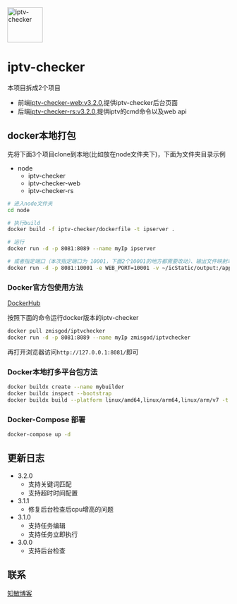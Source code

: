 <img alt="iptv-checker" src="https://github.com/zhimin-dev/iptv-checker-web/blob/main/src/assets/icon.png" height=80>

# iptv-checker

本项目拆成2个项目

- 前端[iptv-checker-web:v3.2.0](https://github.com/zhimin-dev/iptv-checker-web),提供iptv-checker后台页面
- 后端[iptv-checker-rs:v3.2.0](https://github.com/zhimin-dev/iptv-checker-rs),提供iptv的cmd命令以及web api

## docker本地打包

先将下面3个项目clone到本地(比如放在node文件夹下)，下面为文件夹目录示例

- node
  - iptv-checker
  - iptv-checker-web
  - iptv-checker-rs

```bash
# 进入node文件夹
cd node

# 执行build
docker build -f iptv-checker/dockerfile -t ipserver .

# 运行
docker run -d -p 8081:8089 --name myIp ipserver  

# 或者指定端口（本次指定端口为 10001，下面2个10001的地方都需要改动）、输出文件映射本地目录
docker run -d -p 8081:10001 -e WEB_PORT=10001 -v ~/icStatic/output:/app/static/output  --name myIp ipserver
```

### Docker官方包使用方法

[DockerHub](https://hub.docker.com/r/zmisgod/iptvchecker)

按照下面的命令运行docker版本的iptv-checker

```bash
docker pull zmisgod/iptvchecker
docker run -d -p 8081:8089 --name myIp zmisgod/iptvchecker
```

再打开浏览器访问`http://127.0.0.1:8081/`即可

### Docker本地打多平台包方法

```bash
docker buildx create --name mybuilder
docker buildx inspect --bootstrap
docker buildx build --platform linux/amd64,linux/arm64,linux/arm/v7 -t zmisgod/iptvchecker:latest --push -f iptv-checker/dockerfile . 
```

### Docker-Compose 部署

```bash
docker-compose up -d
```

## 更新日志

- 3.2.0
  - 支持关键词匹配
  - 支持超时时间配置
- 3.1.1
  - 修复后台检查后cpu增高的问题
- 3.1.0
  - 支持任务编辑
  - 支持任务立即执行
- 3.0.0
  - 支持后台检查

## 联系

[知敏博客](https://zmis.me/user/zmisgod)
